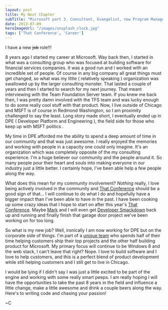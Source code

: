 ```yaml
---
layout: post
title: My Next Chapter
subTitle: "Microsoft part 3. Consultant, Evangelist, now Program Manager in Redmond working from Chicago."
date: 2013-07-09
heroImageUrl: "/images/unsplash_clock.jpg"
tags: ['That Conference', 'Career']
---
```


I have a new <strike>job</strike> role!!!

8 years ago I started my career at Microsoft. Way back then, I started in what was a consulting group who was focused at building software for financial services companies. It was a good run and I worked with an incredible set of people. Of course in any big company all great things must get changed, so what was my little ( relatively speaking ) organization was swallowed up by the larger consulting monster. That lasted a couple of years and then I started to search for my next journey. That meant interviewing with the Team Foundation Server team. If you knew me back then, I was pretty damn involved with the TFS team and was lucky enough to do some really cool stuff with that product. Now, I live outside of Chicago and MSFT is of course in Redmond Washington, so I am proximity challenged to say the least. Long story made short, I eventually ended up in DPE ( Developer Platform and Engineering ), the field side for those who keep up with MSFT politics .

My time in DPE afforded me the ability to spend a deep amount of time in our community and that was just awesome. I really enjoyed the memories and working with people in a capacity one could only imagine. It's an organization which was completely opposite of the my consulting experience. I'm a huge believer our community and the  people around it. So many people pour their heart and souls into making everyone in our industry just a little better. I certainly hope, I've been able help a few people along the way.

What does this mean for my community involvement? *Nothing* really, I love being actively involved in the community and [That Conference](http://thatconference.com) should be a good sign of that... I will continue to do what I do and hopefully have a bigger impact than I've been able to have in the past. I have been cooking up some crazy ideas that I hope to start on after this year's [That Conference](http://thatconference.com). Maybe [Mark](http://marknic.com) and I will even get [Developer Smackdown](http://developersmackdown.com) back up and running and finally finish that garage door project we've been working on for too long.

So what is my new job? Well, ironically I am now working for DPE but on the corporate side of things. I'm part of a [unique team](http://www.zdnet.com/microsoft-builds-a-deep-tech-team-to-attract-next-gen-developers-7000015270/) who spends half of their time helping customers ship their top projects and the other half building product for Microsoft. My primary focus will continue to be Windows 8 and the web stack, I can't leave that right? Nope. I love to build software and I love to help customers, and this is a perfect blend of product development while still helping customers and I still get to live in Chicago. 

I would be lying if I didn't say I was just a little excited to be part of the engine and working with some really smart peeps. I am really hoping I will have the opportunities to take the past 8 years in the field and influence a little change, make a little awesome and drink a couple beers along the way. Here's to writing code and chasing your passion!

~C
